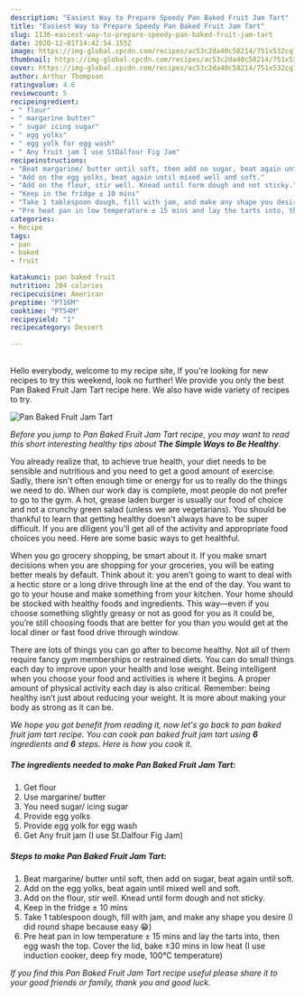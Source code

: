 ```yaml
---
description: "Easiest Way to Prepare Speedy Pan Baked Fruit Jam Tart"
title: "Easiest Way to Prepare Speedy Pan Baked Fruit Jam Tart"
slug: 1136-easiest-way-to-prepare-speedy-pan-baked-fruit-jam-tart
date: 2020-12-01T14:42:54.155Z
image: https://img-global.cpcdn.com/recipes/ac53c2da40c58214/751x532cq70/pan-baked-fruit-jam-tart-recipe-main-photo.jpg
thumbnail: https://img-global.cpcdn.com/recipes/ac53c2da40c58214/751x532cq70/pan-baked-fruit-jam-tart-recipe-main-photo.jpg
cover: https://img-global.cpcdn.com/recipes/ac53c2da40c58214/751x532cq70/pan-baked-fruit-jam-tart-recipe-main-photo.jpg
author: Arthur Thompson
ratingvalue: 4.6
reviewcount: 5
recipeingredient:
- " flour"
- " margarine butter"
- " sugar icing sugar"
- " egg yolks"
- " egg yolk for egg wash"
- " Any fruit jam I use StDalfour Fig Jam"
recipeinstructions:
- "Beat margarine/ butter until soft, then add on sugar, beat again until soft."
- "Add on the egg yolks, beat again until mixed well and soft."
- "Add on the flour, stir well. Knead until form dough and not sticky."
- "Keep in the fridge ± 10 mins"
- "Take 1 tablespoon dough, fill with jam, and make any shape you desire (I did round shape because easy 😁)"
- "Pre heat pan in low temperature ± 15 mins and lay the tarts into, then egg wash the top. Cover the lid, bake ±30 mins in low heat (I use induction cooker, deep fry mode, 100°C temperature)"
categories:
- Recipe
tags:
- pan
- baked
- fruit

katakunci: pan baked fruit 
nutrition: 204 calories
recipecuisine: American
preptime: "PT16M"
cooktime: "PT54M"
recipeyield: "1"
recipecategory: Dessert

---
```

<br>
Hello everybody, welcome to my recipe site, If you're looking for new recipes to try this weekend, look no further! We provide you only the best Pan Baked Fruit Jam Tart recipe here. We also have wide variety of recipes to try.
<br>


![Pan Baked Fruit Jam Tart](https://img-global.cpcdn.com/recipes/ac53c2da40c58214/751x532cq70/pan-baked-fruit-jam-tart-recipe-main-photo.jpg)

<i>Before you jump to Pan Baked Fruit Jam Tart recipe, you may want to read this short interesting healthy tips about <strong>The Simple Ways to Be Healthy</strong>.</i>

You already realize that, to achieve true health, your diet needs to be sensible and nutritious and you need to get a good amount of exercise. Sadly, there isn't often enough time or energy for us to really do the things we need to do. When our work day is complete, most people do not prefer to go to the gym. A hot, grease laden burger is usually our food of choice and not a crunchy green salad (unless we are vegetarians). You should be thankful to learn that getting healthy doesn't always have to be super difficult. If you are diligent you'll get all of the activity and appropriate food choices you need. Here are some basic ways to get healthful.

When you go grocery shopping, be smart about it. If you make smart decisions when you are shopping for your groceries, you will be eating better meals by default. Think about it: you aren’t going to want to deal with a hectic store or a long drive through line at the end of the day. You want to go to your house and make something from your kitchen. Your home should be stocked with healthy foods and ingredients. This way—even if you choose something slightly greasy or not as good for you as it could be, you’re still choosing foods that are better for you than you would get at the local diner or fast food drive through window.

There are lots of things you can go after to become healthy. Not all of them require fancy gym memberships or restrained diets. You can do small things each day to improve upon your health and lose weight. Being intelligent when you choose your food and activities is where it begins. A proper amount of physical activity each day is also critical. Remember: being healthy isn’t just about reducing your weight. It is more about making your body as strong as it can be. 


<i>We hope you got benefit from reading it, now let's go back to pan baked fruit jam tart recipe. You can cook pan baked fruit jam tart using <strong>6</strong> ingredients and <strong>6</strong> steps. Here is how you cook it.
</i>

##### The ingredients needed to make Pan Baked Fruit Jam Tart:

1. Get  flour
1. Use  margarine/ butter
1. You need  sugar/ icing sugar
1. Provide  egg yolks
1. Provide  egg yolk for egg wash
1. Get  Any fruit jam (I use St.Dalfour Fig Jam)


##### Steps to make Pan Baked Fruit Jam Tart:

1. Beat margarine/ butter until soft, then add on sugar, beat again until soft.
1. Add on the egg yolks, beat again until mixed well and soft.
1. Add on the flour, stir well. Knead until form dough and not sticky.
1. Keep in the fridge ± 10 mins
1. Take 1 tablespoon dough, fill with jam, and make any shape you desire (I did round shape because easy 😁)
1. Pre heat pan in low temperature ± 15 mins and lay the tarts into, then egg wash the top. Cover the lid, bake ±30 mins in low heat (I use induction cooker, deep fry mode, 100°C temperature)


<i>If you find this Pan Baked Fruit Jam Tart recipe useful please share it to your good friends or family, thank you and good luck.</i>
